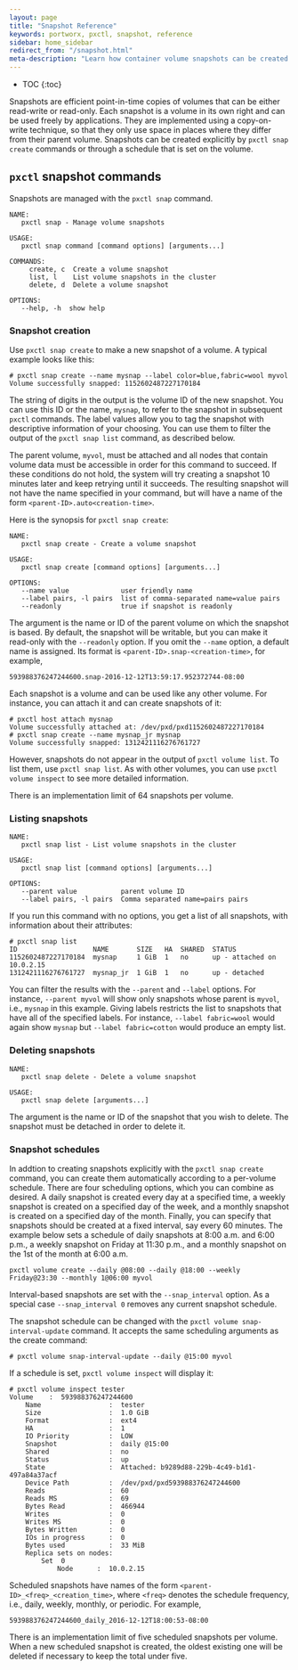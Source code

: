 ```yaml
---
layout: page
title: "Snapshot Reference"
keywords: portworx, pxctl, snapshot, reference
sidebar: home_sidebar
redirect_from: "/snapshot.html"
meta-description: "Learn how container volume snapshots can be created explicitly by pxctl snap create commands or through a schedule that is set on the volume. Try today!"
---
```


* TOC
{:toc}

Snapshots are efficient point-in-time copies of volumes that can
be either read-write or read-only.  Each snapshot is a volume in its
own right and can be used freely by applications.  They are implemented
using a copy-on-write technique, so that they only use space in places
where they differ from their parent volume.  Snapshots can be created
explicitly by `pxctl snap create` commands or through a schedule that
is set on the volume.

## `pxctl` snapshot commands

Snapshots are managed with the `pxctl snap` command.

```
NAME:
   pxctl snap - Manage volume snapshots

USAGE:
   pxctl snap command [command options] [arguments...]

COMMANDS:
     create, c  Create a volume snapshot
     list, l    List volume snapshots in the cluster
     delete, d  Delete a volume snapshot

OPTIONS:
   --help, -h  show help
```

### Snapshot creation
Use `pxctl snap create` to make a new snapshot of a volume.
A typical example looks like this:

```
# pxctl snap create --name mysnap --label color=blue,fabric=wool myvol
Volume successfully snapped: 1152602487227170184
```
The string of digits in the output is the volume ID of the new
snapshot.  You can use this ID or the name, `mysnap`, to refer
to the snapshot in subsequent `pxctl` commands.  The label values
allow you to tag the snapshot with descriptive information of
your choosing.  You can use them to filter the output of the
`pxctl snap list` command, as described below.

The parent volume, `myvol`, must be attached and all nodes that
contain volume data must be accessible in order for this command
to succeed.  If these conditions do not hold, the system will try
creating a snapshot 10 minutes later and keep retrying until it
succeeds.  The resulting snapshot will not have the name specified
in your command, but will have a name of the form
`<parent-ID>.auto<creation-time>`.

Here is the synopsis for `pxctl snap create`:

```
NAME:
   pxctl snap create - Create a volume snapshot

USAGE:
   pxctl snap create [command options] [arguments...]

OPTIONS:
   --name value             user friendly name
   --label pairs, -l pairs  list of comma-separated name=value pairs
   --readonly               true if snapshot is readonly
```

The argument is the name or ID of the parent volume on which
the snapshot is based.  By default, the snapshot will be writable,
but you can make it read-only with the `--readonly` option.  If
you omit the `--name` option, a default name is assigned.  Its
format is `<parent-ID>.snap-<creation-time>`, for example,

```
593988376247244600.snap-2016-12-12T13:59:17.952372744-08:00
```

Each snapshot is a volume and can be used like any other volume.
For instance, you can attach it and can create snapshots of it:

```
# pxctl host attach mysnap
Volume successfully attached at: /dev/pxd/pxd1152602487227170184
# pxctl snap create --name mysnap_jr mysnap
Volume successfully snapped: 1312421116276761727
```

However, snapshots do not appear in the output of `pxctl volume list`.
To list them, use `pxctl snap list`. As with other volumes, you can
use `pxctl volume inspect` to see more detailed information.

There is an implementation limit of 64 snapshots per volume.

### Listing snapshots

```
NAME:
   pxctl snap list - List volume snapshots in the cluster

USAGE:
   pxctl snap list [command options] [arguments...]

OPTIONS:
   --parent value           parent volume ID
   --label pairs, -l pairs  Comma separated name=pairs pairs
```

If you run this command with no options, you get a list of all snapshots,
with information about their attributes:

```
# pxctl snap list
ID                   NAME       SIZE   HA  SHARED  STATUS
1152602487227170184  mysnap     1 GiB  1   no      up - attached on 10.0.2.15
1312421116276761727  mysnap_jr  1 GiB  1   no      up - detached
```

You can filter the results with the `--parent` and `--label`
options.  For instance, `--parent myvol` will show only snapshots
whose parent is `myvol`, i.e., `mysnap` in this example.  Giving
labels restricts the list to snapshots that have all of the
specified labels.  For instance, `--label fabric=wool` would
again show `mysnap` but `--label fabric=cotton` would produce
an empty list.

### Deleting snapshots

```
NAME:
   pxctl snap delete - Delete a volume snapshot

USAGE:
   pxctl snap delete [arguments...]
```

The argument is the name or ID of the snapshot that you wish to delete.
The snapshot must be detached in order to delete it.

### Snapshot schedules

In addtion to creating snapshots explicitly with the ``pxctl snap
create`` command, you can create them automatically according to a
per-volume schedule.  There are four scheduling options, which you
can combine as desired.  A daily snapshot is created every day at
a specified time, a weekly snapshot is created on a specified day
of the week, and a monthly snapshot is created on a specified day
of the month.  Finally, you can specify that snapshots should be
created at a fixed interval, say every 60 minutes.  The example below
sets a schedule of daily snapshots at 8:00 a.m. and 6:00 p.m., a
weekly snapshot on Friday at 11:30 p.m., and a monthly snapshot on
the 1st of the month at 6:00 a.m.

```
pxctl volume create --daily @08:00 --daily @18:00 --weekly Friday@23:30 --monthly 1@06:00 myvol
```

Interval-based snapshots are set with the `--snap_interval` option.
As a special case `--snap_interval 0` removes any current snapshot
schedule.

The snapshot schedule can be changed with the
`pxctl volume snap-interval-update` command.  It accepts the
same scheduling arguments as the create command:

```
# pxctl volume snap-interval-update --daily @15:00 myvol
```

If a schedule is set, `pxctl volume inspect` will display it:

```
# pxctl volume inspect tester
Volume    :  593988376247244600
    Name                 :  tester
    Size                 :  1.0 GiB
    Format               :  ext4
    HA                   :  1
    IO Priority          :  LOW
    Snapshot             :  daily @15:00
    Shared               :  no
    Status               :  up
    State                :  Attached: b9289d88-229b-4c49-b1d1-497a84a37acf
    Device Path          :  /dev/pxd/pxd593988376247244600
    Reads                :  60
    Reads MS             :  69
    Bytes Read           :  466944
    Writes               :  0
    Writes MS            :  0
    Bytes Written        :  0
    IOs in progress      :  0
    Bytes used           :  33 MiB
    Replica sets on nodes:
        Set  0
            Node      :  10.0.2.15
```

Scheduled snapshots have names of the form
`<parent-ID>_<freq>_<creation_time>`, where `<freq>` denotes
the schedule frequency, i.e., daily, weekly, monthly, or
periodic.  For example,

```
593988376247244600_daily_2016-12-12T18:00:53-08:00
```

There is an implementation limit of five scheduled snapshots per
volume.  When a new scheduled snapshot is created, the oldest
existing one will be deleted if necessary to keep the total
under five.
